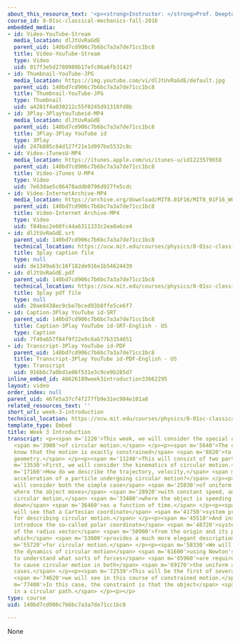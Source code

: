 ```yaml
---
about_this_resource_text: '<p><strong>Instructor: </strong>Prof. Deepto Chakrabarty</p>'
course_id: 8-01sc-classical-mechanics-fall-2016
embedded_media:
- id: Video-YouTube-Stream
  media_location: dlJtUvRaGdE
  parent_uid: 140bd7cd906c7b6bc7a3a7de71cc1bc8
  title: Video-YouTube-Stream
  type: Video
  uid: 017f3e5d2780989b17efc06a6fb31427
- id: Thumbnail-YouTube-JPG
  media_location: https://img.youtube.com/vi/dlJtUvRaGdE/default.jpg
  parent_uid: 140bd7cd906c7b6bc7a3a7de71cc1bc8
  title: Thumbnail-YouTube-JPG
  type: Thumbnail
  uid: a4281f4a030212c55f0245d91318fd8b
- id: 3Play-3PlayYouTubeid-MP4
  media_location: dlJtUvRaGdE
  parent_uid: 140bd7cd906c7b6bc7a3a7de71cc1bc8
  title: 3Play-3Play YouTube id
  type: 3Play
  uid: 247b885c64d127f21e1d997be5532c8c
- id: Video-iTunesU-MP4
  media_location: https://itunes.apple.com/us/itunes-u/id1223579658
  parent_uid: 140bd7cd906c7b6bc7a3a7de71cc1bc8
  title: Video-iTunes U-MP4
  type: Video
  uid: 7e63dae5c06478addb0796d927fe5cdc
- id: Video-InternetArchive-MP4
  media_location: https://archive.org/download/MIT8.01F16/MIT8_01F16_W03Intro_360p.mp4
  parent_uid: 140bd7cd906c7b6bc7a3a7de71cc1bc8
  title: Video-Internet Archive-MP4
  type: Video
  uid: f84bac2e60fc44a6311333c2ea0a6ce4
- id: dlJtUvRaGdE.srt
  parent_uid: 140bd7cd906c7b6bc7a3a7de71cc1bc8
  technical_location: https://ocw.mit.edu/courses/physics/8-01sc-classical-mechanics-fall-2016/week-3-circular-motion/week-3-introduction/week-3-introduction/dlJtUvRaGdE.srt
  title: 3play caption file
  type: null
  uid: de1349a63c16f182de916e1b54624439
- id: dlJtUvRaGdE.pdf
  parent_uid: 140bd7cd906c7b6bc7a3a7de71cc1bc8
  technical_location: https://ocw.mit.edu/courses/physics/8-01sc-classical-mechanics-fall-2016/week-3-circular-motion/week-3-introduction/week-3-introduction/dlJtUvRaGdE.pdf
  title: 3play pdf file
  type: null
  uid: 20ae8438ec9cbe7bced93b8ffe5ce6f7
- id: Caption-3Play YouTube id-SRT
  parent_uid: 140bd7cd906c7b6bc7a3a7de71cc1bc8
  title: Caption-3Play YouTube id-SRT-English - US
  type: Caption
  uid: 7f49a657f84f9f22e9c6ab77b3354651
- id: Transcript-3Play YouTube id-PDF
  parent_uid: 140bd7cd906c7b6bc7a3a7de71cc1bc8
  title: Transcript-3Play YouTube id-PDF-English - US
  type: Transcript
  uid: 916b6c7a0bd1e06f531e3c9ce9b285d7
inline_embed_id: 46626189week3introduction33662295
layout: video
order_index: null
parent_uid: 467e5a37cf4f277fb9e31ec984e101a8
related_resources_text: ''
short_url: week-3-introduction
technical_location: https://ocw.mit.edu/courses/physics/8-01sc-classical-mechanics-fall-2016/week-3-circular-motion/week-3-introduction/week-3-introduction
template_type: Embed
title: Week 3 Introduction
transcript: <p><span m='1220'>This week, we will consider the special case</span>
  <span m='3900'>of circular motion.</span> </p><p><span m='5640'>The case where we
  know that the motion is exactly constrained</span> <span m='8820'>to have a circular
  geometry.</span> </p><p><span m='11240'>This will consist of two parts.</span> </p><p><span
  m='13530'>First, we will consider the kinematics of circular motion.</span> </p><p><span
  m='17160'>How do we describe the trajectory, velocity,</span> <span m='19860'>and
  acceleration of a particle undergoing circular motion?</span> </p><p><span m='23890'>We
  will consider both the simple case</span> <span m='25830'>of uniform circular motion,
  where the object moves</span> <span m='28920'>with constant speed, and also nonuniform
  circular motion,</span> <span m='33480'>where the object is speeding up and/or slowing
  down</span> <span m='36460'>as a function of time.</span> </p><p><span m='39520'>We
  will see that a Cartesian coordinate</span> <span m='41750'>system proves awkward
  for describing circular motion.</span> </p><p><span m='45510'>And instead, we will
  introduce the so-called polar coordinate</span> <span m='48720'>system in terms
  of the radius vector</span> <span m='50900'>from the origin and its position angle,
  which</span> <span m='53600'>provides a much more elegant description</span> <span
  m='55720'>for circular motion.</span> </p><p><span m='58330'>We will then examine
  the dynamics of circular motion</span> <span m='61600'>using Newton's second law
  to understand what sorts of forces</span> <span m='65960'>are required in order
  to cause circular motion in both</span> <span m='69170'>the uniform and nonuniform
  cases.</span> </p><p><span m='72539'>This will be the first of several examples</span>
  <span m='74620'>we will see in this course of constrained motion.</span> </p><p><span
  m='77400'>In this case, the constraint is that the object</span> <span m='79900'>moves
  in a circular path.</span> </p><p></p>
type: course
uid: 140bd7cd906c7b6bc7a3a7de71cc1bc8

---
```

None
